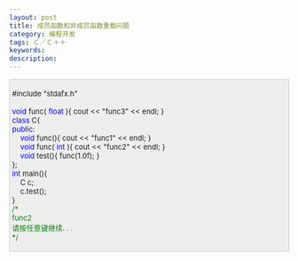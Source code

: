 ```yaml
---
layout: post
title: 成员函数和非成员函数重载问题
category: 编程开发
tags: Ｃ／Ｃ＋＋
keywords: 
description: 
---
```


<div
style="border-bottom:#cccccc 1px solid;border-left:#cccccc 1px solid;padding-bottom:4px;background-color:#eeeeee;padding-left:4px;width:98%;padding-right:5px;font-size:13px;word-break:break-all;border-top:#cccccc 1px solid;border-right:#cccccc 1px solid;padding-top:4px;">

\#include "stdafx.h"\
\
 <span style="color:#0000ff;">void</span> func( <span
style="color:#0000ff;">float</span> ){ cout \<\< "func3" \<\< endl; }\
 <span style="color:#0000ff;">class</span> C{\
 <span style="color:#0000ff;">public</span>:\
     <span
style="color:#0000ff;">void</span> func(){ cout \<\< "func1" \<\< endl; }\
     <span style="color:#0000ff;">void</span> func( <span
style="color:#0000ff;">int</span> ){ cout \<\< "func2" \<\< endl; }\
     <span style="color:#0000ff;">void</span> test(){ func(1.0f); }\
 };\
 <span style="color:#0000ff;">int</span> main(){\
     C c;\
     c.test();\
 }\
 <span style="color:#008000;">/\*</span><span style="color:#008000;">\
 func2\
 请按任意键继续. . .\
 </span><span style="color:#008000;">\*/</span>

</div>






